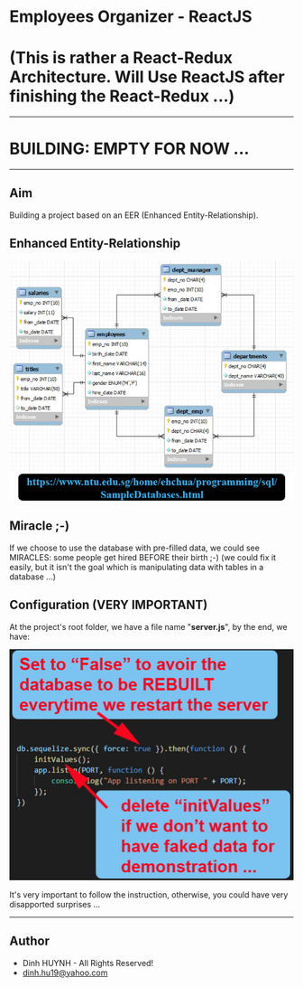 # Employees Organizer - ReactJS
# (This is rather a React-Redux Architecture. Will Use ReactJS after finishing the React-Redux ...)

---
# BUILDING: EMPTY FOR NOW ...

---

## Aim
Building a project based on an EER (Enhanced Entity-Relationship).

## Enhanced Entity-Relationship

![alt text](assets/img/SampleEmployees.jpg)

## Miracle ;-)

If we choose to use the database with pre-filled data, we could see MIRACLES: some people get hired BEFORE their birth ;-) (we could fix it easily, but it isn't the goal which is manipulating data with tables in a database ...)

## Configuration (VERY IMPORTANT)

At the project's root folder, we have a file name "**server.js**", by the end, we have:

![alt text](assets/img/server_config.jpg)

It's very important to follow the instruction, otherwise, you could have very disapported surprises ...

---------------

## Author
* Dinh HUYNH - All Rights Reserved!
* dinh.hu19@yahoo.com